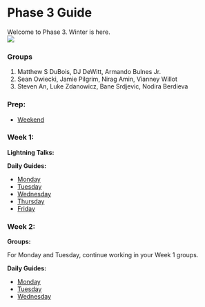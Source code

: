 # Phase 3 Guide

Welcome to Phase 3. Winter is here.  
![](https://38.media.tumblr.com/70ac07bf09b1d02a44c0dffb794113a3/tumblr_mxv5ccm4Gp1save0go1_500.gif)

### Groups

1. Matthew S DuBois, DJ DeWitt, Armando Bulnes Jr.  
2. Sean Owiecki, Jamie Pilgrim, Nirag Amin, Vianney Willot  
3. Steven An, Luke Zdanowicz, Bane Srdjevic, Nodira Berdieva

### Prep:
- [Weekend](phase-3-prep/weekend-prep.md)

### Week 1:

**Lightning Talks:**

**Daily Guides:**

- [Monday](week-1/monday.md)
- [Tuesday](week-1/tuesday.md)
- [Wednesday](week-1/wednesday.md)
- [Thursday](week-1/thursday.md)
- [Friday](week-1/friday.md)

### Week 2:

**Groups:**

For Monday and Tuesday, continue working in your Week 1 groups.

**Daily Guides:**

- [Monday](week-2/monday.md)
- [Tuesday](week-2/tuesday.md)
- [Wednesday](week-2/wednesday.md)
